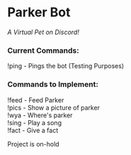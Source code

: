# Parker Bot  
*A Virtual Pet on Discord!*

### Current Commands:  
!ping - Pings the bot (Testing Purposes)

### Commands to Implement:  
!feed - Feed Parker  
!pics - Show a picture of parker  
!wya - Where's parker  
!sing - Play a song  
!fact - Give a fact  

Project is on-hold
